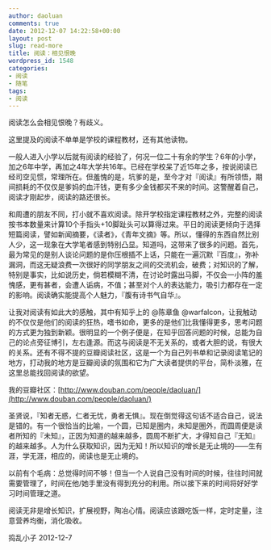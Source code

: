 ```yaml
---
author: daoluan
comments: true
date: 2012-12-07 14:22:58+00:00
layout: post
slug: read-more
title: 阅读：相见恨晚
wordpress_id: 1548
categories:
- 阅读
- 随笔
tags:
- 阅读
---
```


阅读怎么会相见恨晚？有歧义。

这里提及的阅读不单单是学校的课程教材，还有其他读物。

一般人进入小学以后就有阅读的经验了，何况一位二十有余的学生？6年的小学，加之6年中学，再加之4年大学共16年。已经在学校呆了近15年之多，按说阅读已经司空见惯，常理所在。但羞愧的是，坑爹的是，至今才对『阅读』有所领悟，期间损耗的不仅仅是爹妈的血汗钱，更有多少金钱都买不来的时间。这警醒着自己，阅读才刚起步，阅读的路还很长。

<!-- more -->

和周遭的朋友不同，打小就不喜欢阅读。除开学校指定课程教材之外，完整的阅读按书本数量来计算10个手指头+10脚趾头可以算得过来。平日的阅读更倾向于选择短篇阅读，譬如新闻摘要，《读者》，《青年文摘》等。所以，懂得的东西自然比别人少，这一现象在大学笔者感到特别凸显。知道吗，这带来了很多的问题。首先，最为常见的是别人谈论问题的是你压根插不上话，只能在一遍沉默『百度』，弥补漏洞，而这无疑浪费一次很好的同学朋友之间的交流机会，破费；对知识的了解，特别是事实，比如说历史，倘若模糊不清，在讨论时露出马脚，不仅会一小阵的羞愧感，更有甚者，会遭人诟病，不值；甚至对个人的表达能力，吸引力都存在一定的影响。阅读确实能提高个人魅力，『腹有诗书气自华』。

让我对阅读有如此大的感触，其中有知乎上的 @陈章鱼 @warfalcon，让我触动的不仅仅是他们的阅读的狂热，嗜书如命，更多的是他们比我懂得更多，思考问题的方式更为独到新颖。很明显的一个例子便是，在知乎回答问题的时候，总能为自己的论点旁征博引，左右逢源。而这与阅读是不无关系的，或者大胆的说，有很大的关系。还有不得不提的豆瓣阅读社区，这是一个为自己列书单和记录阅读笔记的地方，打动我的地方是豆瓣阅读的氛围和它为广大读者提供的平台，简朴淡雅，在这里总能找回阅读的欲望。

我的豆瓣社区：[http://www.douban.com/people/daoluan/](http://www.douban.com/people/daoluan/)

圣贤说，『知者无惑，仁者无忧，勇者无惧』。现在倒觉得这句话不适合自己，说法是错的。有一个很恰当的比喻，一个圆，已知是圈内，未知是圈外，而圆周便是读者所知的『未知』，正因为知道的越来越多，圆周不断扩大，才得知自己『无知』的越来越多。人为什么获取知识，因为无知！所以知识的增长是无止境的——生有涯，学无涯，相应的，阅读也是无止境的。

以前有个毛病：总觉得时间不够！但当一个人说自己没有时间的时候，往往时间就需要管理了，时间在他/她手里没有得到充分的利用。所以接下来的时间将好好学习时间管理之道。

阅读无非是增长知识，扩展视野，陶冶心情。阅读应该跟吃饭一样，定时定量，注意营养均衡，消化吸收。

捣乱小子 2012-12-7
